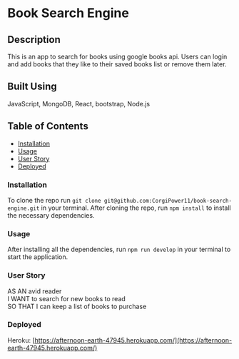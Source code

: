 # Book Search Engine

## Description
This is an app to search for books using google books api. Users can login and add books that they like to their saved books list or remove them later.

## Built Using
JavaScript, MongoDB, React, bootstrap, Node.js

## Table of Contents
* [Installation](#Installation)
* [Usage](#Usage)
* [User Story](#User-Story)
* [Deployed](#Deployed)

### Installation
To clone the repo run ```git clone git@github.com:CorgiPower11/book-search-engine.git``` in your terminal. After cloning the repo, run ```npm install``` to install the necessary dependencies.

### Usage
After installing all the dependencies, run ```npm run develop``` in your terminal to start the application. 

### User Story
AS AN avid reader<br>
I WANT to search for new books to read<br>
SO THAT I can keep a list of books to purchase<br>

### Deployed
Heroku: [https://afternoon-earth-47945.herokuapp.com/](https://afternoon-earth-47945.herokuapp.com/)
